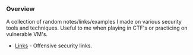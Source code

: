 ### Overview 
A collection of random notes/links/examples I made on various security tools and techniques. Useful to me when playing in CTF's or practicing on vulnerable VM's. 
  
* [Links](https://github.com/darkosancanin/offsec/blob/master/offsec_links.md) - Offensive security links.













